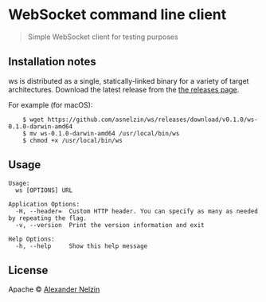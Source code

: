 # WebSocket command line client

> Simple WebSocket client for testing purposes

## Installation notes

ws is distributed as a single, statically-linked binary for a variety of target architectures.
Download the latest release from the [the releases page](https://github.com/asnelzin/ws/releases).

For example (for macOS):
```
    $ wget https://github.com/asnelzin/ws/releases/download/v0.1.0/ws-0.1.0-darwin-amd64
    $ mv ws-0.1.0-darwin-amd64 /usr/local/bin/ws
    $ chmod +x /usr/local/bin/ws
```

## Usage

```
Usage:
  ws [OPTIONS] URL

Application Options:
  -H, --header=  Custom HTTP header. You can specify as many as needed by repeating the flag.
  -v, --version  Print the version information and exit

Help Options:
  -h, --help     Show this help message
```

## License

Apache © [Alexander Nelzin](http://nelzin.ru)